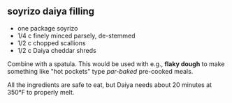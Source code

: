 soyrizo daiya filling
---
- one package soyrizo
- 1/4 c finely minced parsely, de-stemmed
- 1/2 c chopped scallions
- 1/2 c Daiya cheddar shreds

Combine with a spatula. This would be used with e.g., **flaky dough** to make something like "hot pockets" type *par-baked* pre-cooked meals.

All the ingredients are safe to eat, but Daiya needs about 20 minutes at 350°F to properly melt.
